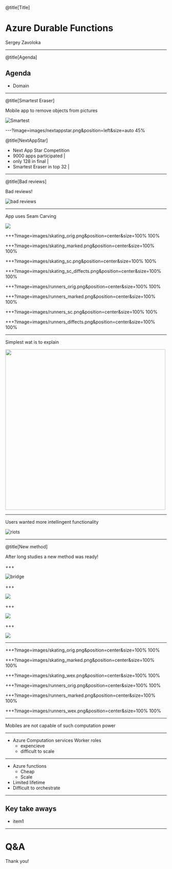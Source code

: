 @title[Title]

# Azure Durable Functions

Sergey Zavoloka

---
@title[Agenda]

## Agenda
- Domain

---
@title[Smartest Eraser]

Mobile app to remove objects from pictures

![Smartest](https://www.youtube.com/embed/QMWHeGsVjFA)

---?image=images/nextappstar.png&position=left&size=auto 45%

@title[NextAppStar]

- Next App Star Competition
- 9000 apps participated |
- only 128 in final |
- Smartest Eraser in top 32 |


---

@title[Bad reviews]

Bad reviews!

![bad reviews](images/bad_reviews.png)

---

App uses Seam Carving

![](images/seams.jpeg)

+++?image=images/skating_orig.png&position=center&size=100% 100%

+++?image=images/skating_marked.png&position=center&size=100% 100%

+++?image=images/skating_sc.png&position=center&size=100% 100%

+++?image=images/skating_sc_diffects.png&position=center&size=100% 100%

+++?image=images/runners_orig.png&position=center&size=100% 100%

+++?image=images/runners_marked.png&position=center&size=100% 100%

+++?image=images/runners_sc.png&position=center&size=100% 100%

+++?image=images/runners_diffects.png&position=center&size=100% 100%

---

Simplest wat is to explain 

<img src="images/se_restrictions.png"  height="500" /> 
<!-- ![se_restrictions](images/se_restrictions.png) -->

---

Users wanted more intellingent functionality

![riots](images/riots.jpg)

---

@title[New method]

After long studies a new method was ready!

+++

![bridge](images/t058.gif)

+++

![](images/t067.gif)

+++

![](images/t009.gif)

+++

![](images/t020.gif)

---

+++?image=images/skating_orig.png&position=center&size=100% 100%

+++?image=images/skating_marked.png&position=center&size=100% 100%

+++?image=images/skating_wex.png&position=center&size=100% 100%

+++?image=images/runners_orig.png&position=center&size=100% 100%

+++?image=images/runners_marked.png&position=center&size=100% 100%

+++?image=images/runners_wex.png&position=center&size=100% 100%


---

Mobiles are not capable of such computation power

---

- Azure Computation services Worker roles
  - expencieve
  - difficult to scale

---

- Azure functions
  - Cheap
  - Scale
- Limited lifetime
- Difficult to orchestrate

---

## Key take aways
- item1 

---

# Q&A
Thank you!

